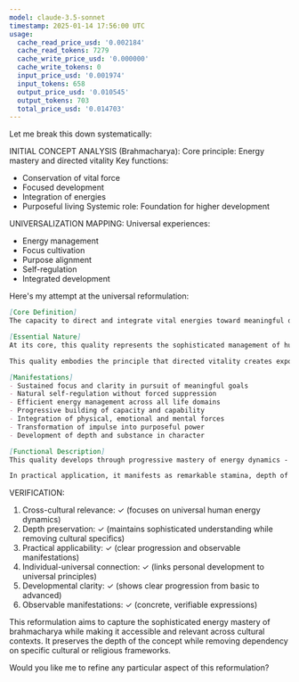 ```yaml
---
model: claude-3.5-sonnet
timestamp: 2025-01-14 17:56:00 UTC
usage:
  cache_read_price_usd: '0.002184'
  cache_read_tokens: 7279
  cache_write_price_usd: '0.000000'
  cache_write_tokens: 0
  input_price_usd: '0.001974'
  input_tokens: 658
  output_price_usd: '0.010545'
  output_tokens: 703
  total_price_usd: '0.014703'
---
```


Let me break this down systematically:

INITIAL CONCEPT ANALYSIS (Brahmacharya):
Core principle: Energy mastery and directed vitality
Key functions:
- Conservation of vital force
- Focused development
- Integration of energies
- Purposeful living
Systemic role: Foundation for higher development

UNIVERSALIZATION MAPPING:
Universal experiences:
- Energy management
- Focus cultivation
- Purpose alignment
- Self-regulation
- Integrated development

Here's my attempt at the universal reformulation:

```markdown
[Core Definition]
The capacity to direct and integrate vital energies toward meaningful development through conscious self-regulation, refined focus, and purposeful living. It represents the mastery of transforming raw vitality into sustained capability for growth and achievement.

[Essential Nature]
At its core, this quality represents the sophisticated management of human vitality - physical, mental, and emotional. It operates through the conscious direction of energy toward chosen aims while maintaining internal coherence and sustainable development. This isn't mere restraint or conservation, but rather the art of transforming scattered energies into focused power.

This quality embodies the principle that directed vitality creates exponential growth. Like a focused beam of light becoming a laser, it's the transformation of diffuse potential into concentrated capability through intelligent self-regulation and purposeful integration of life forces.

[Manifestations]
- Sustained focus and clarity in pursuit of meaningful goals
- Natural self-regulation without forced suppression
- Efficient energy management across all life domains
- Progressive building of capacity and capability
- Integration of physical, emotional and mental forces
- Transformation of impulse into purposeful power
- Development of depth and substance in character

[Functional Description]
This quality develops through progressive mastery of energy dynamics - first physical, then emotional, and finally mental. It begins with basic self-regulation but evolves into sophisticated energy management, where vital forces are not suppressed but rather redirected and refined. The process involves learning to recognize different forms of energy, understanding their patterns, and developing the capacity to direct them consciously.

In practical application, it manifests as remarkable stamina, depth of character, and focused capability. Those developing this quality find themselves with increasing reserves of energy, greater clarity of purpose, and enhanced ability to maintain consistent progress toward meaningful goals. It creates a foundation of sustainable vitality that supports long-term development and achievement.
```

VERIFICATION:
1. Cross-cultural relevance: ✓ (focuses on universal human energy dynamics)
2. Depth preservation: ✓ (maintains sophisticated understanding while removing cultural specifics)
3. Practical applicability: ✓ (clear progression and observable manifestations)
4. Individual-universal connection: ✓ (links personal development to universal principles)
5. Developmental clarity: ✓ (shows clear progression from basic to advanced)
6. Observable manifestations: ✓ (concrete, verifiable expressions)

This reformulation aims to capture the sophisticated energy mastery of brahmacharya while making it accessible and relevant across cultural contexts. It preserves the depth of the concept while removing dependency on specific cultural or religious frameworks.

Would you like me to refine any particular aspect of this reformulation?